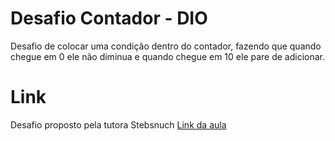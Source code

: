# Desafio Contador - DIO
Desafio de colocar uma condição dentro do contador, fazendo que quando chegue em 0 ele não diminua e quando chegue em 10 ele pare de adicionar.
# Link 
Desafio proposto pela tutora Stebsnuch 
[Link da aula](https://web.dio.me/course/introducao-ao-javascript/learning/ec2c12f8-f2d6-461b-9ddf-f6955957997f)
